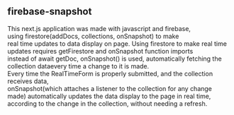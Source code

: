 ## firebase-snapshot

This next.js application was made with javascript and firebase,  
using firestore(addDocs, collections, onSnapshot) to make  
 real time updates to data display on page.
Using firestore to make real time updates requires getFirestore and onSnapshot function imports  
 instead of await getDoc, onSnapshot() is used, automatically fetching the  
 collection dataevery time a change to it is made.  
Every time the RealTimeForm is properly submitted, and the collection receives data,  
 onSnapshot(which attaches a listener to the collection for any change made) automatically updates the data display to the page in real time, according to the change in the collection, without needing a refresh.

